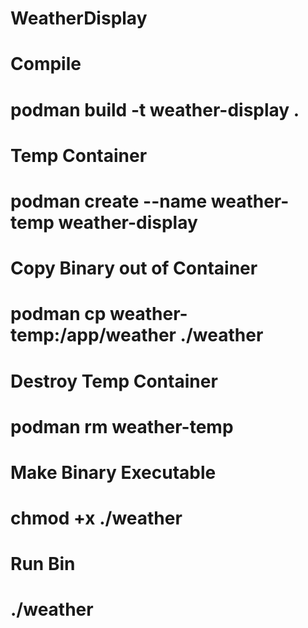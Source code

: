 # WeatherDisplay

# Compile
# podman build -t weather-display .

# Temp Container
# podman create --name weather-temp weather-display

# Copy Binary out of Container
# podman cp weather-temp:/app/weather ./weather

# Destroy Temp Container
# podman rm weather-temp

# Make Binary Executable
# chmod +x ./weather

# Run Bin
# ./weather

